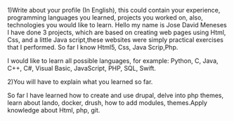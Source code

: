 1)Write about your profile (In English), this could contain your experience, programming languages you learned, projects you worked on, also, technologies you would like to learn.
Hello my name is Jose David Meneses I have done 3 projects, which are based on creating web pages using Html, Css, and a little Java script,these websites were simply practical exercises that I performed. So far I know Html5, Css, Java Scrip,Php.

I would like to learn all possible languages, for example: Python, C, Java, C++, C#, Visual Basic, JavaScript, PHP, SQL, Swift.

2)You will have to explain what you learned so far.

So far I have learned how to create and use drupal, delve into php themes, learn about lando, docker, drush, how to add modules, themes.Apply knowledge about Html, php, git.
